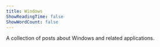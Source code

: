 ```yaml
---
title: Windows
ShowReadingTime: false
ShowWordCount: false
---
```


A collection of posts about Windows and related applications.
